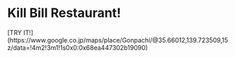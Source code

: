 <h1>Kill Bill Restaurant!</h1>
[TRY IT!](https://www.google.co.jp/maps/place/Gonpachi/@35.66012,139.723509,15z/data=!4m2!3m1!1s0x0:0x68ea447302b19090)
